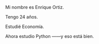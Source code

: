 Mi nombre es Enrique Ortiz.

Tengo 24 años.

Estudié Economía.

Ahora estudio Python ——y eso está bien.

